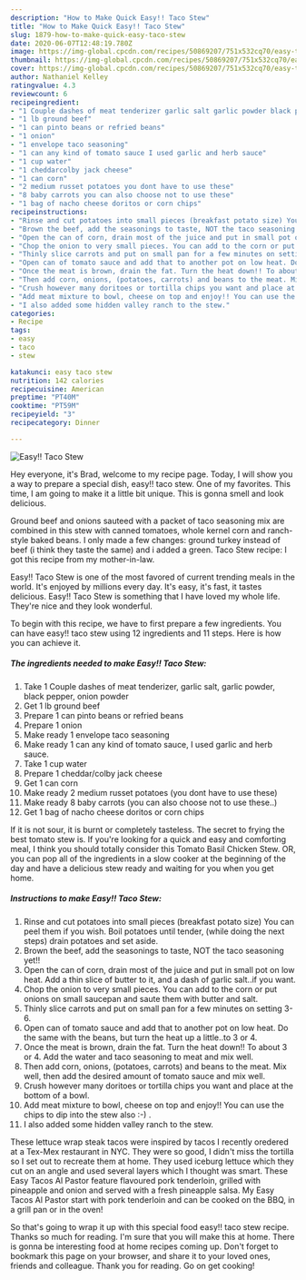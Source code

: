 ```yaml
---
description: "How to Make Quick Easy!! Taco Stew"
title: "How to Make Quick Easy!! Taco Stew"
slug: 1879-how-to-make-quick-easy-taco-stew
date: 2020-06-07T12:48:19.780Z
image: https://img-global.cpcdn.com/recipes/50869207/751x532cq70/easy-taco-stew-recipe-main-photo.jpg
thumbnail: https://img-global.cpcdn.com/recipes/50869207/751x532cq70/easy-taco-stew-recipe-main-photo.jpg
cover: https://img-global.cpcdn.com/recipes/50869207/751x532cq70/easy-taco-stew-recipe-main-photo.jpg
author: Nathaniel Kelley
ratingvalue: 4.3
reviewcount: 6
recipeingredient:
- "1 Couple dashes of meat tenderizer garlic salt garlic powder black pepper onion powder"
- "1 lb ground beef"
- "1 can pinto beans or refried beans"
- "1 onion"
- "1 envelope taco seasoning"
- "1 can any kind of tomato sauce I used garlic and herb sauce"
- "1 cup water"
- "1 cheddarcolby jack cheese"
- "1 can corn"
- "2 medium russet potatoes you dont have to use these"
- "8 baby carrots you can also choose not to use these"
- "1 bag of nacho cheese doritos or corn chips"
recipeinstructions:
- "Rinse and cut potatoes into small pieces (breakfast potato size) You can peel them if you wish. Boil potatoes until tender, (while doing the next steps) drain potatoes and set aside."
- "Brown the beef, add the seasonings to taste, NOT the taco seasoning yet!!"
- "Open the can of corn, drain most of the juice and put in small pot on low heat. Add a thin slice of butter to it, and a dash of garlic salt..if you want."
- "Chop the onion to very small pieces. You can add to the corn or put onions on small saucepan and saute them with butter and salt."
- "Thinly slice carrots and put on small pan for a few minutes on setting 3-6."
- "Open can of tomato sauce and add that to another pot on low heat. Do the same with the beans, but turn the heat up a little..to 3 or 4."
- "Once the meat is brown, drain the fat. Turn the heat down!! To about 3 or 4. Add the water and taco seasoning to meat and mix well."
- "Then add corn, onions, (potatoes, carrots) and beans to the meat. Mix well, then add the desired amount of tomato sauce and mix well."
- "Crush however many doritoes or tortilla chips you want and place at the bottom of a bowl."
- "Add meat mixture to bowl, cheese on top and enjoy!! You can use the chips to dip into the stew also :-) ."
- "I also added some hidden valley ranch to the stew."
categories:
- Recipe
tags:
- easy
- taco
- stew

katakunci: easy taco stew 
nutrition: 142 calories
recipecuisine: American
preptime: "PT40M"
cooktime: "PT59M"
recipeyield: "3"
recipecategory: Dinner

---
```



![Easy!! Taco Stew](https://img-global.cpcdn.com/recipes/50869207/751x532cq70/easy-taco-stew-recipe-main-photo.jpg)

Hey everyone, it's Brad, welcome to my recipe page. Today, I will show you a way to prepare a special dish, easy!! taco stew. One of my favorites. This time, I am going to make it a little bit unique. This is gonna smell and look delicious.

Ground beef and onions sauteed with a packet of taco seasoning mix are combined in this stew with canned tomatoes, whole kernel corn and ranch-style baked beans. I only made a few changes: ground turkey instead of beef (i think they taste the same) and i added a green. Taco Stew recipe: I got this recipe from my mother-in-law.

Easy!! Taco Stew is one of the most favored of current trending meals in the world. It's enjoyed by millions every day. It's easy, it's fast, it tastes delicious. Easy!! Taco Stew is something that I have loved my whole life. They're nice and they look wonderful.


To begin with this recipe, we have to first prepare a few ingredients. You can have easy!! taco stew using 12 ingredients and 11 steps. Here is how you can achieve it.

<!--inarticleads1-->

##### The ingredients needed to make Easy!! Taco Stew:

1. Take 1 Couple dashes of meat tenderizer, garlic salt, garlic powder, black pepper, onion powder
1. Get 1 lb ground beef
1. Prepare 1 can pinto beans or refried beans
1. Prepare 1 onion
1. Make ready 1 envelope taco seasoning
1. Make ready 1 can any kind of tomato sauce, I used garlic and herb sauce.
1. Take 1 cup water
1. Prepare 1 cheddar/colby jack cheese
1. Get 1 can corn
1. Make ready 2 medium russet potatoes (you dont have to use these)
1. Make ready 8 baby carrots (you can also choose not to use these..)
1. Get 1 bag of nacho cheese doritos or corn chips


If it is not sour, it is burnt or completely tasteless. The secret to frying the best tomato stew is. If you&#39;re looking for a quick and easy and comforting meal, I think you should totally consider this Tomato Basil Chicken Stew. OR, you can pop all of the ingredients in a slow cooker at the beginning of the day and have a delicious stew ready and waiting for you when you get home. 

<!--inarticleads2-->

##### Instructions to make Easy!! Taco Stew:

1. Rinse and cut potatoes into small pieces (breakfast potato size) You can peel them if you wish. Boil potatoes until tender, (while doing the next steps) drain potatoes and set aside.
1. Brown the beef, add the seasonings to taste, NOT the taco seasoning yet!!
1. Open the can of corn, drain most of the juice and put in small pot on low heat. Add a thin slice of butter to it, and a dash of garlic salt..if you want.
1. Chop the onion to very small pieces. You can add to the corn or put onions on small saucepan and saute them with butter and salt.
1. Thinly slice carrots and put on small pan for a few minutes on setting 3-6.
1. Open can of tomato sauce and add that to another pot on low heat. Do the same with the beans, but turn the heat up a little..to 3 or 4.
1. Once the meat is brown, drain the fat. Turn the heat down!! To about 3 or 4. Add the water and taco seasoning to meat and mix well.
1. Then add corn, onions, (potatoes, carrots) and beans to the meat. Mix well, then add the desired amount of tomato sauce and mix well.
1. Crush however many doritoes or tortilla chips you want and place at the bottom of a bowl.
1. Add meat mixture to bowl, cheese on top and enjoy!! You can use the chips to dip into the stew also :-) .
1. I also added some hidden valley ranch to the stew.


These lettuce wrap steak tacos were inspired by tacos I recently oredered at a Tex-Mex restaurant in NYC. They were so good, I didn&#39;t miss the tortilla so I set out to recreate them at home. They used iceburg lettuce which they cut on an angle and used several layers which I thought was smart. These Easy Tacos Al Pastor feature flavoured pork tenderloin, grilled with pineapple and onion and served with a fresh pineapple salsa. My Easy Tacos Al Pastor start with pork tenderloin and can be cooked on the BBQ, in a grill pan or in the oven! 

So that's going to wrap it up with this special food easy!! taco stew recipe. Thanks so much for reading. I'm sure that you will make this at home. There is gonna be interesting food at home recipes coming up. Don't forget to bookmark this page on your browser, and share it to your loved ones, friends and colleague. Thank you for reading. Go on get cooking!

